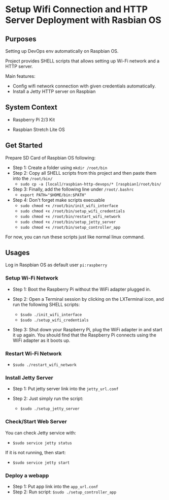 # Setup Wifi Connection and HTTP Server Deployment with Rasbian OS

## Purposes

Setting up DevOps env automatically on Raspbian OS.

Project provides SHELL scripts that allows setting up Wi-Fi network and a HTTP server.

Main features:

- Config wifi network connection with given credentials automatically.
- Install a Jetty HTTP server on Raspbian

## System Context

- Raspberry Pi 2/3 Kit

- Raspbian Stretch Lite OS

## Get Started

Prepare SD Card of Raspbian OS following:
- Step 1: Create a folder using `mkdir /root/bin`
- Step 2: Copy all SHELL scripts from this project and then paste them into the `/root/bin/`
  - `sudo cp -a [local]/raspbian-http-devops/* [raspbian]/root/bin/`
- Step 3: Finally, add the following line under `/root/.bashrc`
  - `export PATH="$HOME/bin:$PATH"`
- Step 4: Don't forget make scripts execuable
  - `sudo chmod +x /root/bin/init_wifi_interface`
  - `sudo chmod +x /root/bin/setup_wifi_credentials`
  - `sudo chmod +x /root/bin/restart_wifi_network`
  - `sudo chmod +x /root/bin/setup_jetty_server`
  - `sudo chmod +x /root/bin/setup_controller_app`

For now, you can run these scripts just like normal linux command.

## Usages

Log in Raspbian OS as default user `pi:raspberry`

### Setup Wi-Fi Network

- Step 1: Boot the Raspberry Pi without the WiFi adapter plugged in.
- Step 2: Open a Terminal session by clicking on the LXTerminal icon, and run the following SHELL scripts:
    
  - `$sudo ./init_wifi_interface`
  - `$sudo ./setup_wifi_credentials`

- Step 3: Shut down your Raspberry Pi, plug the WiFi adapter in and start it up again. You should find that the Raspberry Pi connects using the WiFi adapter as it boots up.

### Restart Wi-Fi Network

- `$sudo ./restart_wifi_network`

### Install Jetty Server

- Step 1: Put jetty server link into the `jetty_url.conf`
- Step 2: Just simply run the script:

  - `$sudo ./setup_jetty_server`

### Check/Start Web Server

You can check Jetty service with:

- `$sudo service jetty status`

If it is not running, then start:

- `$sudo service jetty start`

### Deploy a webapp

- Step 1: Put app link into the `app_url.conf`
- Step 2: Run script: `$sudo ./setup_controller_app`
